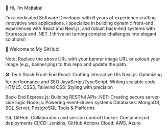 👋 Hi, I'm Mojtaba!

I'm a dedicated Software Developer with 6 years of experience crafting innovative web applications. I specialize in building dynamic front-end experiences with React and Next.js,
 and robust back-end systems with Express.js and .NET. I thrive on turning complex challenges into elegant solutions!

🎉 Welcome to My GitHub!


Note: Replace the above URL with your banner image URL or upload your image (e.g., banner.png) to this repo and update the path.

🛠️ Tech Stack
Front-End
React: Crafting interactive UIs
Next.js: Optimizing for performance and SEO
JavaScript/TypeScript: Writing scalable code
HTML5, CSS3, Tailwind CSS: Styling with precision

Back-End
Express.js: Building RESTful APIs
.NET: Creating secure server-side logic
Node.js: Powering event-driven systems
Databases: MongoDB, SQL Server, PostgreSQL
Tools & Platforms

Git, GitHub: Collaboration and version control
Docker: Containerized deployments
CI/CD: Jenkins, GitHub Actions
Cloud: AWS, Azure
